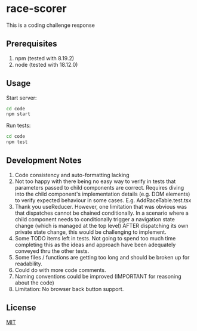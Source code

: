 # race-scorer

This is a coding challenge response

## Prerequisites

1. npm (tested with 8.19.2)
2. node (tested with 18.12.0)

## Usage

Start server:

```bash
cd code
npm start
```

Run tests:

```bash
cd code
npm test
```

## Development Notes

1. Code consistency and auto-formatting lacking
2. Not too happy with there being no easy way to verify in tests that parameters passed to child components are correct. Requires diving into the child component's implementation details (e.g. DOM elements) to verify expected behaviour in some cases. E.g. AddRaceTable.test.tsx
3. Thank you useReducer. However, one limitation that was obvious was that dispatches cannot be chained conditionally. In a scenario where a child component needs to conditionally trigger a navigation state change (which is managed at the top level) AFTER dispatching its own private state change, this would be challenging to implement.
4. Some TODO items left in tests. Not going to spend too much time completing this as the ideas and approach have been adequately conveyed thru the other tests.
5. Some files / functions are getting too long and should be broken up for readability.
6. Could do with more code comments.
7. Naming conventions could be improved (IMPORTANT for reasoning about the code)
8. Limitation: No browser back button support.

## License
[MIT](https://choosealicense.com/licenses/mit/)
